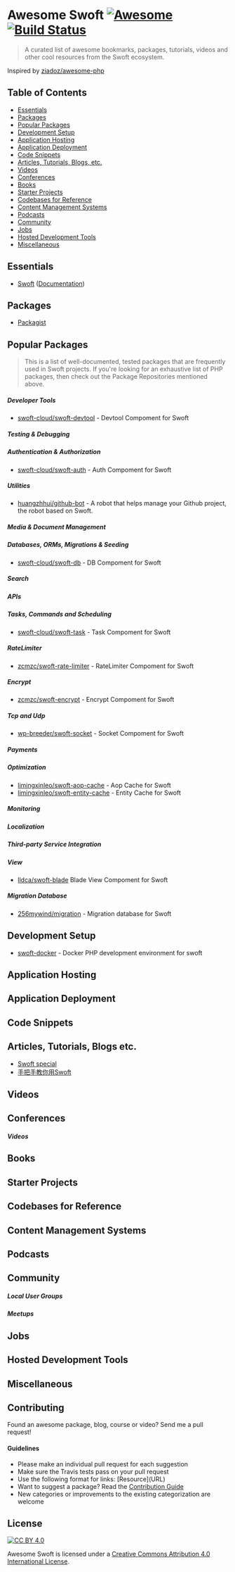 # Awesome Swoft [![Awesome](https://cdn.rawgit.com/sindresorhus/awesome/d7305f38d29fed78fa85652e3a63e154dd8e8829/media/badge.svg)](https://github.com/sindresorhus/awesome) [![Build Status](https://img.shields.io/travis/wujunze/awesome-swoft/master.svg?style=flat)](https://travis-ci.org/wujunze/awesome-swoft)

> A curated list of awesome bookmarks, packages, tutorials, videos and other cool resources from the Swoft ecosystem.

Inspired by [ziadoz/awesome-php](https://github.com/ziadoz/awesome-php)

## Table of Contents

- [Essentials](#essentials)
- [Packages](#packages)
- [Popular Packages](#popular-packages)
- [Development Setup](#development-setup)
- [Application Hosting](#application-hosting)
- [Application Deployment](#application-deployment)
- [Code Snippets](#code-snippets)
- [Articles, Tutorials, Blogs, etc.](#articles-tutorials-blogs-etc)
- [Videos](#videos)
- [Conferences](#conferences)
- [Books](#books)
- [Starter Projects](#starter-projects)
- [Codebases for Reference](#codebases-for-reference)
- [Content Management Systems](#content-management-systems)
- [Podcasts](#podcasts)
- [Community](#community)
- [Jobs](#jobs)
- [Hosted Development Tools](#hosted-development-tools)
- [Miscellaneous](#miscellaneous)

## Essentials

* [Swoft](https://github.com/swoft-cloud/swoft) ([Documentation](https://doc.swoft.org/master/zh-CN/quickstart/development.html))


## Packages

* [Packagist](https://packagist.org/)


## Popular Packages

> This is a list of well-documented, tested packages that are frequently used in Swoft projects. If you're looking for an exhaustive list of PHP packages, then check out the Package Repositories mentioned above.

##### Developer Tools

* [swoft-cloud/swoft-devtool](https://github.com/swoft-cloud/swoft-devtool) - Devtool Compoment for Swoft


##### Testing & Debugging


##### Authentication & Authorization

* [swoft-cloud/swoft-auth](https://github.com/swoft-cloud/swoft-auth) - Auth Compoment for Swoft

##### Utilities

* [huangzhhui/github-bot](https://github.com/huangzhhui/github-bot) - A robot that helps manage your Github project, the robot based on Swoft.

##### Media & Document Management


##### Databases, ORMs, Migrations & Seeding

* [swoft-cloud/swoft-db](https://github.com/swoft-cloud/swoft-db) - DB Compoment for Swoft

##### Search


##### APIs


##### Tasks, Commands and Scheduling

* [swoft-cloud/swoft-task](https://github.com/swoft-cloud/swoft-task) - Task Compoment for Swoft

##### RateLimiter

* [zcmzc/swoft-rate-limiter](https://github.com/zcmzc/swoft-rate-limiter) - RateLimiter Compoment for Swoft

##### Encrypt

* [zcmzc/swoft-encrypt](https://github.com/zcmzc/swoft-encrypt) - Encrypt Compoment for Swoft

##### Tcp and Udp

* [wp-breeder/swoft-socket](https://github.com/wp-breeder/swoft-socket) - Socket Compoment for Swoft

##### Payments


##### Optimization

* [limingxinleo/swoft-aop-cache](https://github.com/limingxinleo/swoft-aop-cacheable) - Aop Cache for Swoft
* [limingxinleo/swoft-entity-cache](https://github.com/limingxinleo/swoft-entity-cache) - Entity Cache for Swoft

##### Monitoring


##### Localization


##### Third-party Service Integration


##### View
* [lldca/swoft-blade](https://github.com/jqhph/swoft-blade) Blade View Compoment for Swoft 


##### Migration Database

* [256mywind/migration](https://github.com/256mywind/migration) - Migration database for Swoft



## Development Setup

* [swoft-docker](https://github.com/swoft-cloud/swoft-docker) - Docker PHP development environment for swoft


## Application Hosting



## Application Deployment



## Code Snippets


## Articles, Tutorials, Blogs etc.

* [Swoft special](https://segmentfault.com/blog/swoft)
* [手把手教你用Swoft](https://zcmzcm.org/cate/zcmzcm/Swoft)

## Videos



## Conferences



##### Videos



## Books



## Starter Projects



## Codebases for Reference


## Content Management Systems



## Podcasts



## Community



##### Local User Groups



##### Meetups



## Jobs



## Hosted Development Tools


## Miscellaneous


## Contributing

Found an awesome package, blog, course or video? Send me a pull request!

#### Guidelines

* Please make an individual pull request for each suggestion
* Make sure the Travis tests pass on your pull request
* Use the following format for links: \[Resource\]\(URL\)
* Want to suggest a package? Read the [Contribution Guide](https://github.com/wujunze/awesome-swoft/blob/master/CONTRIBUTING.md)
* New categories or improvements to the existing categorization are welcome

## License

[![CC BY 4.0](https://licensebuttons.net/l/by/4.0/88x31.png)](https://creativecommons.org/licenses/by/4.0/)

Awesome Swoft is licensed under a  [Creative Commons Attribution 4.0 International License](https://creativecommons.org/licenses/by/4.0/).
